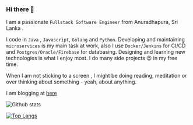 ### Hi there 👋

I am a passionate `Fullstack Software Engineer` from Anuradhapura, Sri Lanka .

I code in `Java` , `Javascript`, `Golang` and `Python`. Developing and maintaining `microservices` is my main task at work, also I use `Docker/Jenkins` for CI/CD and `Postgres/Oracle/Firebase` for databasing. Designing and learning new technologies is what I enjoy most. I do many side projects 😉 in my free time. 

When I am not sticking to a screen , I might be doing reading, meditation or over thinking about something - yeah, about anything.

I am blogging at [here](https://isurunuwanthilaka.github.io)

![Github stats](https://github-readme-stats.vercel.app/api?username=isurunuwanthilaka&theme=default&show_icons=true)

[![Top Langs](https://github-readme-stats.vercel.app/api/top-langs/?username=isurunuwanthilaka&langs_count=5)](https://github.com/anuraghazra/github-readme-stats)

